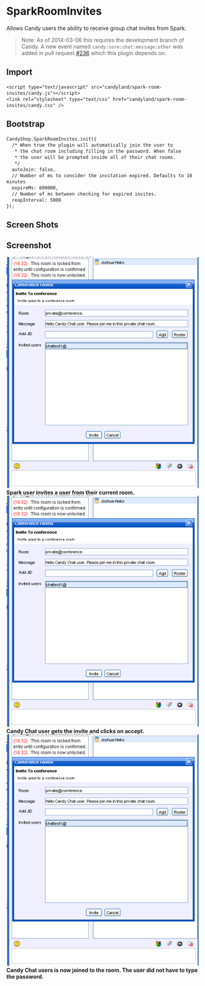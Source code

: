 # SparkRoomInvites
Allows Candy users the ability to receive group chat invites from Spark. 

> Note: As of 2014-03-06 this requires the development branch of Candy. A new event named `candy:core:chat:message:other` was added in pull request [#236](https://github.com/candy-chat/candy/pull/236) which this plugin depends on.


## Import

    <script type="text/javascript" src="candyland/spark-room-invites/candy.js"></script>
    <link rel="stylesheet" type="text/css" href="candyland/spark-room-invites/candy.css" />

## Bootstrap

    CandyShop.SparkRoomInvites.init({
      /* When true the plugin will automatically join the user to
       * the chat room including filling in the password. When false
       * the user will be prompted inside all of their chat rooms.
       */
      autoJoin: false,
      // Number of ms to consider the invitation expired. Defaults to 10 minutes
      expireMs: 600000,
      // Number of ms between checking for expired invites.
      reapInterval: 5000
    });

## Screen Shots

## Screenshot
![Screenshot 1](screenshots/shot1.png)
**Spark user invites a user from their current room.**
![Screenshot 2](screenshots/shot1.png)
**Candy Chat user gets the invite and clicks on accept.**
![Screenshot 3](screenshots/shot1.png)
**Candy Chat users is now joined to the room. The user did not have to type the password.**
